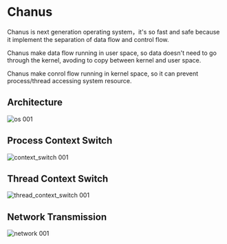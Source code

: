 # Chanus
Chanus is next generation operating system，it's so fast and safe because it implement the separation of data flow and control flow. 

Chanus make data flow running in user space, so data doesn't need to go through the kernel, avoding to copy between kernel and user space.

Chanus make conrol flow running in kernel space, so it can prevent process/thread accessing system resource.

## Architecture
![os 001](https://user-images.githubusercontent.com/1735799/187162462-ed71c3b4-2ba0-4b1d-97ce-0245ddca4553.jpeg)

## Process Context Switch
![context_switch 001](https://user-images.githubusercontent.com/1735799/187160804-5eba51ca-6246-4a22-929e-0113161e8a37.jpeg)

## Thread Context Switch
![thread_context_switch 001](https://user-images.githubusercontent.com/1735799/187161031-75244848-f53a-454b-b182-83a0eef5bfcd.jpeg)

## Network Transmission
![network 001](https://user-images.githubusercontent.com/1735799/187156112-ca58b03f-3c58-445d-9d84-9e0782dc72b2.jpeg)










